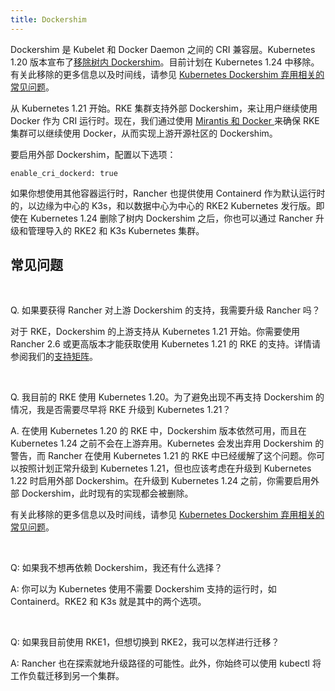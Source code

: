 ```yaml
---
title: Dockershim
---
```


Dockershim 是 Kubelet 和 Docker Daemon 之间的 CRI 兼容层。Kubernetes 1.20 版本宣布了[移除树内 Dockershim](https://kubernetes.io/blog/2020/12/02/dont-panic-kubernetes-and-docker/)。目前计划在 Kubernetes 1.24 中移除。有关此移除的更多信息以及时间线，请参见 [Kubernetes Dockershim 弃用相关的常见问题](https://kubernetes.io/blog/2020/12/02/dockershim-faq/#when-will-dockershim-be-removed)。

从 Kubernetes 1.21 开始。RKE 集群支持外部 Dockershim，来让用户继续使用 Docker 作为 CRI 运行时。现在，我们通过使用 [Mirantis 和 Docker ](https://www.mirantis.com/blog/mirantis-to-take-over-support-of-kubernetes-dockershim-2/) 来确保 RKE 集群可以继续使用 Docker，从而实现上游开源社区的 Dockershim。

要启用外部 Dockershim，配置以下选项：

```
enable_cri_dockerd: true
```

如果你想使用其他容器运行时，Rancher 也提供使用 Containerd 作为默认运行时的，以边缘为中心的 K3s，和以数据中心为中心的 RKE2 Kubernetes 发行版。即使在 Kubernetes 1.24 删除了树内 Dockershim 之后，你也可以通过 Rancher 升级和管理导入的 RKE2 和 K3s Kubernetes 集群。

## 常见问题

<br/>

Q. 如果要获得 Rancher 对上游 Dockershim 的支持，我需要升级 Rancher 吗？

对于 RKE，Dockershim 的上游支持从 Kubernetes 1.21 开始。你需要使用 Rancher 2.6 或更高版本才能获取使用 Kubernetes 1.21 的 RKE 的支持。详情请参阅我们的[支持矩阵](https://rancher.com/support-maintenance-terms/all-supported-versions/rancher-v2.6.0/)。

<br/>

Q. 我目前的 RKE 使用 Kubernetes 1.20。为了避免出现不再支持 Dockershim 的情况，我是否需要尽早将 RKE 升级到 Kubernetes 1.21？

A. 在使用 Kubernetes 1.20 的 RKE 中，Dockershim 版本依然可用，而且在 Kubernetes 1.24 之前不会在上游弃用。Kubernetes 会发出弃用 Dockershim 的警告，而 Rancher 在使用 Kubernetes 1.21 的 RKE 中已经缓解了这个问题。你可以按照计划正常升级到 Kubernetes 1.21，但也应该考虑在升级到 Kubernetes 1.22 时启用外部 Dockershim。在升级到 Kubernetes 1.24 之前，你需要启用外部 Dockershim，此时现有的实现都会被删除。

有关此移除的更多信息以及时间线，请参见 [Kubernetes Dockershim 弃用相关的常见问题](https://kubernetes.io/blog/2020/12/02/dockershim-faq/#when-will-dockershim-be-removed)。

<br/>

Q: 如果我不想再依赖 Dockershim，我还有什么选择？

A: 你可以为 Kubernetes 使用不需要 Dockershim 支持的运行时，如 Containerd。RKE2 和 K3s 就是其中的两个选项。

<br/>

Q: 如果我目前使用 RKE1，但想切换到 RKE2，我可以怎样进行迁移？

A: Rancher 也在探索就地升级路径的可能性。此外，你始终可以使用 kubectl 将工作负载迁移到另一个集群。

<br/>
